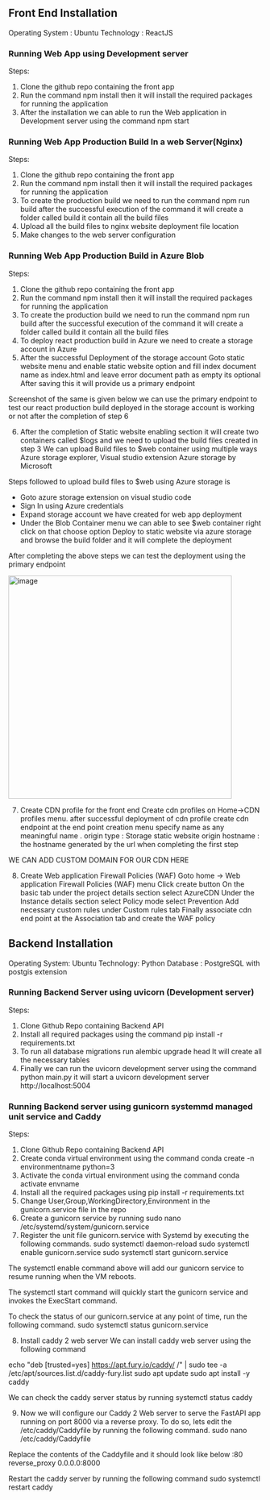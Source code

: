 ## Front End Installation

Operating System : Ubuntu
Technology : ReactJS

### Running Web App  using Development server

Steps:
1.	Clone the github repo containing the front app 
2.	Run the command npm install then it will install the required packages for running the application
3.	After the installation we can able to run the Web application in Development server using the command npm start

### Running Web App Production Build In a web Server(Nginx)

Steps:
1.	Clone the github repo containing the front app
2.	Run the command npm install then it will install the required packages for running the application
3.	To create the production build we need to run the command npm run build after the successful execution of the command it will create a folder called build it contain all the build files
4.	Upload all the build files to nginx website deployment file location
5.	Make changes to the web server configuration

### Running Web App Production Build in Azure Blob

Steps:
1.	Clone the github repo containing the front app
2.	Run the command npm install then it will install the required packages for running the application
3.	To create the production build we need to run the command npm run build after the successful execution of the command it will create a folder called build it contain all the build files
4.	To deploy react production build in Azure we need to create a storage account in Azure
5.	After the successful Deployment of the storage account Goto static website menu and enable static website option and fill index document name as index.html and leave error document path as empty its optional
After saving this it will provide us a primary endpoint

Screenshot of the same is given below we can use the primary endpoint to test our react production build deployed in the storage account is working or not after the completion of step 6


6.	After the completion of Static website enabling section it will create two containers called $logs and we need to upload the build files created in step 3
We can upload Build files to $web container using multiple ways Azure storage explorer, Visual studio extension Azure storage by Microsoft

Steps followed to upload build files to $web using Azure storage is

- Goto azure storage extension on visual studio code 
- Sign In using Azure credentials
- Expand storage account we have created for web app deployment
- Under the Blob Container menu we can able to see $web container right click on that choose option Deploy to static website via azure storage and browse the build folder and it will complete the deployment


After completing the above steps we can test the deployment using the primary endpoint 

<img width="443" alt="image" src="https://user-images.githubusercontent.com/42402451/157679960-274faefe-d73b-4383-95c0-aecd46c7d544.png">


7.	Create CDN profile for the front end 
Create cdn profiles on Home->CDN profiles menu. 
after successful deployment of   cdn profile create cdn endpoint  at the end point creation menu specify name as any meaningful name . origin type : Storage static website origin hostname : the hostname generated by the url when completing the first step

WE CAN ADD CUSTOM DOMAIN FOR OUR CDN HERE

8.	Create Web application Firewall Policies (WAF)
Goto home -> Web application Firewall Policies (WAF) menu
Click create button
On the basic tab under the project details section select AzureCDN 
         	Under the Instance details section select Policy mode select Prevention
	Add necessary custom rules under Custom rules tab
     	Finally associate cdn end point at the Association tab and create the WAF policy


## Backend Installation

Operating System: Ubuntu
Technology: Python
Database : PostgreSQL with postgis extension

### Running Backend Server using uvicorn (Development server)

Steps:
1.	Clone Github Repo containing Backend API 
2.	Install all required packages using the command pip install -r requirements.txt
3.	To run all database migrations run alembic upgrade head
It will create  all the necessary tables
4.	Finally we can run the uvicorn development server using the command python main.py it will start a uvicorn development server http://localhost:5004 
	
### Running Backend server using gunicorn systemmd managed unit service and Caddy

Steps:
1.	Clone Github Repo containing Backend API
2.	Create conda virtual environment using the command conda create -n environmentname python=3 
3.	Activate the conda virtual environment using the command conda activate envname  
4.	Install all the required packages using pip install -r requirements.txt 
5.	Change User,Group,WorkingDirectory,Environment in the  gunicorn.service file in the repo
6.	Create a gunicorn service by running 
 sudo nano /etc/systemd/system/gunicorn.service
7.	Register the unit file gunicorn.service with Systemd by executing the following commands.
sudo systemctl daemon-reload
sudo systemctl enable gunicorn.service
sudo systemctl start gunicorn.service

The systemctl enable command above will add our gunicorn service to resume running when the VM reboots.

The systemctl start command will quickly start the gunicorn service and invokes the ExecStart command.

To check the status of our gunicorn.service at any point of time, run the following command.
sudo systemctl status gunicorn.service 

8.	Install caddy 2 web server
We can install caddy web server using the following command

echo "deb [trusted=yes] https://apt.fury.io/caddy/ /" | sudo tee -a /etc/apt/sources.list.d/caddy-fury.list
sudo apt update
sudo apt install -y caddy 

We can check the caddy server status by running 
systemctl status caddy

9.	Now we will configure our Caddy 2 Web server to serve the FastAPI app running on port 8000 via a reverse proxy. To do so, lets edit the /etc/caddy/Caddyfile by running the following command.
sudo nano /etc/caddy/Caddyfile

Replace the contents of the Caddyfile and it should look like below
:80
reverse_proxy 0.0.0.0:8000

Restart the caddy server by running the following command
sudo systemctl restart caddy

	





